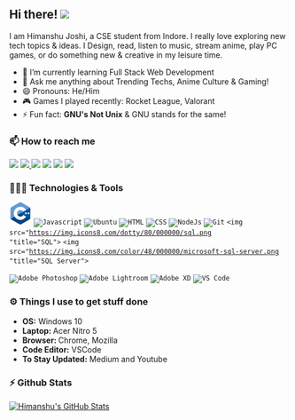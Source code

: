 
## Hi there! <img src="https://raw.githubusercontent.com/himanshu8795/himanshu8795/main/wave.gif" width="30px">

I am Himanshu Joshi, a CSE student from Indore. I really love exploring new tech topics & ideas. I Design, read, listen to music, stream anime, play PC games, or do something new & creative in my leisure time.

- 🌱 I’m currently learning Full Stack Web Development
- 💬 Ask me anything about Trending Techs, Anime Culture & Gaming!
- 😄 Pronouns: He/Him
- 🎮 Games I played recently: Rocket League, Valorant
- ⚡ Fun fact: <b>GNU's Not Unix</b> & GNU stands for the same!
  <!-- - 🔭 I’m currently working on ... -->
  <!-- - 👯 I’m looking to collaborate on ... -->
  <!-- - 🤔 I’m looking for help with ... -->
  <!-- - 📫 How to reach me: ... -->

### 📫 How to reach me

[<img src="https://img.icons8.com/color/48/000000/linkedin.png" width="4%"/>](https://www.linkedin.com/in/himanshu-joshi-8552231b3/)
<a href="mailto:hjoshi8795@gmail.com"> <img src="https://img.icons8.com/fluent/48/000000/gmail.png" width="4%"/> </a>
[<img src="https://img.icons8.com/color/48/000000/twitter.png" width="4%"/>](https://twitter.com/hjoshi8795)
[<img src="https://img.icons8.com/fluent/48/000000/instagram-new.png" width="4%"/>](https://www.instagram.com/himanshu_joshi487/)
[<img src="https://upload.wikimedia.org/wikipedia/commons/8/83/Steam_icon_logo.svg" width="4%"/>](https://steamcommunity.com/id//)
[<img src="https://img.icons8.com/fluent/48/000000/spotify.png" width="4%"/>](https://open.spotify.com/user/ai7qmdegt9swsnbjifrqwk8k1 )

### 👨🏻‍💻 Technologies & Tools

<code><img height="40" src="https://raw.githubusercontent.com/github/explore/80688e429a7d4ef2fca1e82350fe8e3517d3494d/topics/cpp/cpp.png" title="C++"></code>
<code><img height="40" src="https://img.icons8.com/color/48/000000/javascript.png" title="Javascript"></code>
<code><img height="40" src="https://img.icons8.com/color/48/000000/ubuntu.png" title="Ubuntu"></code>
<code><img height="40" src="https://img.icons8.com/color/48/000000/html-5.png" title="HTML"></code>
<code><img height="40" src="https://img.icons8.com/color/48/000000/css3.png" title="CSS"></code>
<code><img height="40" src="https://img.icons8.com/color/48/000000/nodejs.png" title="NodeJs"></code>
<code><img height="40" src="https://img.icons8.com/color/48/000000/git.png" title="Git"></code>
<code><img src="https://img.icons8.com/dotty/80/000000/sql.png "title="SQL"></code>
<code><img src="https://img.icons8.com/color/48/000000/microsoft-sql-server.png "title="SQL Server"></code>

<code><img height="40" src="https://img.icons8.com/color/48/000000/adobe-photoshop.png" title="Adobe Photoshop"></code>
<code><img height="40" src="https://img.icons8.com/color/48/000000/adobe-lightroom.png" title="Adobe Lightroom"></code>
<code><img height="40" src="https://img.icons8.com/color/48/000000/adobe-xd.png" title="Adobe XD"></code>
<code><img height="40" src="https://img.icons8.com/color/48/000000/visual-studio-code-2019.png" title="VS Code"></code>

<!-- ## &#x1f4c8; GitHub Stats -->

### ⚙️ Things I use to get stuff done

<ul>
    <li><b>OS:</b> Windows 10</li>
    <li><b>Laptop: </b> Acer Nitro 5</li>
    <li><b>Browser: </b> Chrome, Mozilla</li>
    <li><b>Code Editor:</b> VSCode</li>
    <li><b>To Stay Updated:</b> Medium and Youtube</li>
</ul>

### ⚡ Github Stats

<a href="https://github.com/himanshu8795/himanshu8795">
  <img align="center" src="https://github-readme-stats.vercel.app/api?username=himanshu8795a&show_icons=true&theme=tokyonight" alt="Himanshu's GitHub Stats" />
</a>
